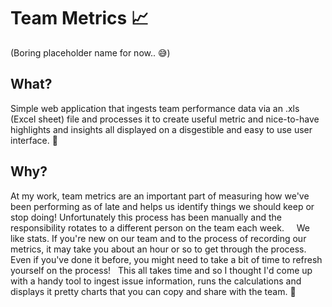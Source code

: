 # Team Metrics 📈
(Boring placeholder name for now.. 😅)

## What?
Simple web application that ingests team performance data via an .xls (Excel sheet) file and processes it to create useful metric and nice-to-have highlights and insights all displayed on a disgestible and easy to use user interface. 🙌

## Why?
At my work, team metrics are an important part of measuring how we've been performing as of late and helps us identify things we should keep or stop doing! Unfortunately this process has been manually and the responsibility rotates to a different person on the team each week.
&nbsp;
&nbsp;
We like stats. If you're new on our team and to the process of recording our metrics, it may take you about an hour or so to get through the process. Even if you've done it before, you might need to take a bit of time to refresh yourself on the process!
&nbsp;
This all takes time and so I thought I'd come up with a handy tool to ingest issue information, runs the calculations and displays it pretty charts that you can copy and share with the team. 🤝
